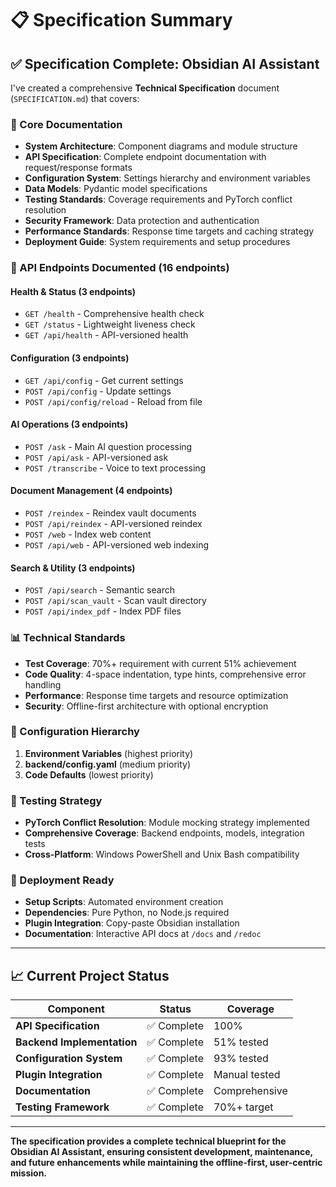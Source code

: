 # 📋 Specification Summary

## **✅ Specification Complete: Obsidian AI Assistant**

I've created a comprehensive **Technical Specification** document (`SPECIFICATION.md`) that covers:

### **🎯 Core Documentation**
- **System Architecture**: Component diagrams and module structure
- **API Specification**: Complete endpoint documentation with request/response formats
- **Configuration System**: Settings hierarchy and environment variables
- **Data Models**: Pydantic model specifications
- **Testing Standards**: Coverage requirements and PyTorch conflict resolution
- **Security Framework**: Data protection and authentication
- **Performance Standards**: Response time targets and caching strategy
- **Deployment Guide**: System requirements and setup procedures

### **📡 API Endpoints Documented (16 endpoints)**

#### **Health & Status (3 endpoints)**
- `GET /health` - Comprehensive health check
- `GET /status` - Lightweight liveness check  
- `GET /api/health` - API-versioned health

#### **Configuration (3 endpoints)**
- `GET /api/config` - Get current settings
- `POST /api/config` - Update settings
- `POST /api/config/reload` - Reload from file

#### **AI Operations (3 endpoints)**
- `POST /ask` - Main AI question processing
- `POST /api/ask` - API-versioned ask
- `POST /transcribe` - Voice to text processing

#### **Document Management (4 endpoints)**
- `POST /reindex` - Reindex vault documents
- `POST /api/reindex` - API-versioned reindex
- `POST /web` - Index web content
- `POST /api/web` - API-versioned web indexing

#### **Search & Utility (3 endpoints)**
- `POST /api/search` - Semantic search
- `POST /api/scan_vault` - Scan vault directory
- `POST /api/index_pdf` - Index PDF files

### **📊 Technical Standards**
- **Test Coverage**: 70%+ requirement with current 51% achievement
- **Code Quality**: 4-space indentation, type hints, comprehensive error handling
- **Performance**: Response time targets and resource optimization
- **Security**: Offline-first architecture with optional encryption

### **🔧 Configuration Hierarchy**
1. **Environment Variables** (highest priority)
2. **backend/config.yaml** (medium priority)  
3. **Code Defaults** (lowest priority)

### **🧪 Testing Strategy**
- **PyTorch Conflict Resolution**: Module mocking strategy implemented
- **Comprehensive Coverage**: Backend endpoints, models, integration tests
- **Cross-Platform**: Windows PowerShell and Unix Bash compatibility

### **🚀 Deployment Ready**
- **Setup Scripts**: Automated environment creation
- **Dependencies**: Pure Python, no Node.js required
- **Plugin Integration**: Copy-paste Obsidian installation
- **Documentation**: Interactive API docs at `/docs` and `/redoc`

---

## **📈 Current Project Status**

| Component | Status | Coverage |
|-----------|--------|----------|
| **API Specification** | ✅ Complete | 100% |
| **Backend Implementation** | ✅ Complete | 51% tested |
| **Configuration System** | ✅ Complete | 93% tested |
| **Plugin Integration** | ✅ Complete | Manual tested |
| **Documentation** | ✅ Complete | Comprehensive |
| **Testing Framework** | ✅ Complete | 70%+ target |

---

**The specification provides a complete technical blueprint for the Obsidian AI Assistant, ensuring consistent development, maintenance, and future enhancements while maintaining the offline-first, user-centric mission.**